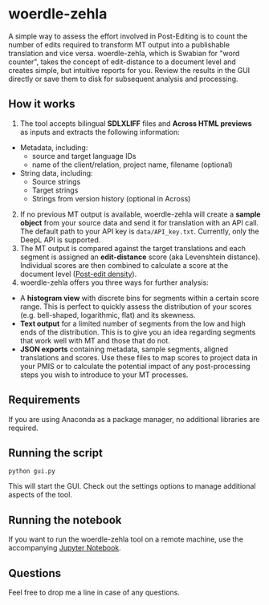 # woerdle-zehla

A simple way to assess the effort involved in Post-Editing is to count the number of edits required to transform MT output into a publishable translation and vice versa. woerdle-zehla, which is Swabian for "word counter", takes the concept of edit-distance to a document level and creates simple, but intuitive reports for you. Review the results in the GUI directly or save them to disk for subsequent analysis and processing.

## How it works
1. The tool accepts bilingual __SDLXLIFF__ files and __Across HTML previews__ as inputs and extracts the following information:
- Metadata, including:
  - source and target language IDs
  - name of the client/relation, project name, filename (optional)
- String data, including:
  - Source strings
  - Target strings
  - Strings from version history (optional in Across)

2. If no previous MT output is available, woerdle-zehla will create a __sample object__ from your source data and send it for translation with an API call. The default path to your API key is ```data/API_key.txt```. Currently, only the DeepL API is supported.
3. The MT output is compared against the target translations and each segment is assigned an __edit-distance__ score (aka Levenshtein distance). Individual scores are then combined to calculate a score at the document level ([Post-edit density](https://www.taus.net/events/webinars/68-dqf-spotlight-series-the-power-of-edit-distance-in-quantifying-the-translation-effort)).
4. woerdle-zehla offers you three ways for further analysis:
* A __histogram view__ with discrete bins for segments within a certain score range. This is perfect to quickly assess the distribution of your scores (e.g. bell-shaped, logarithmic, flat) and its skewness.
* __Text output__ for a limited number of segments from the low and high ends of the distribution. This is to give you an idea regarding segments that work well with MT and those that do not.
* __JSON exports__ containing metadata, sample segments, aligned translations and scores. Use these files to map scores to project data in your PMIS or to calculate the potential impact of any post-processing steps you wish to introduce to your MT processes.

## Requirements
If you are using Anaconda as a package manager, no additional libraries are required.

## Running the script
```
python gui.py
```
This will start the GUI. Check out the settings options to manage additional aspects of the tool.

## Running the notebook
If you want to run the woerdle-zehla tool on a remote machine, use the accompanying [Jupyter Notebook](woerdle-zehla.ipynb "Woerdle-zehla Jupyter Notebook").

## Questions
Feel free to drop me a line in case of any questions.
